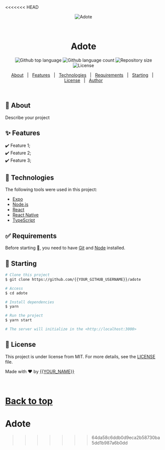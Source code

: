 <<<<<<< HEAD
<div align="center" id="top"> 
  <img src="./.github/app.gif" alt="Adote" />

  &#xa0;

  <!-- <a href="https://adote.netlify.app">Demo</a> -->
</div>

<h1 align="center">Adote</h1>

<p align="center">
  <img alt="Github top language" src="https://img.shields.io/github/languages/top/{{YOUR_GITHUB_USERNAME}}/adote?color=56BEB8">

  <img alt="Github language count" src="https://img.shields.io/github/languages/count/{{YOUR_GITHUB_USERNAME}}/adote?color=56BEB8">

  <img alt="Repository size" src="https://img.shields.io/github/repo-size/{{YOUR_GITHUB_USERNAME}}/adote?color=56BEB8">

  <img alt="License" src="https://img.shields.io/github/license/{{YOUR_GITHUB_USERNAME}}/adote?color=56BEB8">

  <!-- <img alt="Github issues" src="https://img.shields.io/github/issues/{{YOUR_GITHUB_USERNAME}}/adote?color=56BEB8" /> -->

  <!-- <img alt="Github forks" src="https://img.shields.io/github/forks/{{YOUR_GITHUB_USERNAME}}/adote?color=56BEB8" /> -->

  <!-- <img alt="Github stars" src="https://img.shields.io/github/stars/{{YOUR_GITHUB_USERNAME}}/adote?color=56BEB8" /> -->
</p>

<!-- Status -->

<!-- <h4 align="center"> 
	🚧  Adote 🚀 Under construction...  🚧
</h4> 

<hr> -->

<p align="center">
  <a href="#dart-about">About</a> &#xa0; | &#xa0; 
  <a href="#sparkles-features">Features</a> &#xa0; | &#xa0;
  <a href="#rocket-technologies">Technologies</a> &#xa0; | &#xa0;
  <a href="#white_check_mark-requirements">Requirements</a> &#xa0; | &#xa0;
  <a href="#checkered_flag-starting">Starting</a> &#xa0; | &#xa0;
  <a href="#memo-license">License</a> &#xa0; | &#xa0;
  <a href="https://github.com/{{YOUR_GITHUB_USERNAME}}" target="_blank">Author</a>
</p>

<br>

## :dart: About ##

Describe your project

## :sparkles: Features ##

:heavy_check_mark: Feature 1;\
:heavy_check_mark: Feature 2;\
:heavy_check_mark: Feature 3;

## :rocket: Technologies ##

The following tools were used in this project:

- [Expo](https://expo.io/)
- [Node.js](https://nodejs.org/en/)
- [React](https://pt-br.reactjs.org/)
- [React Native](https://reactnative.dev/)
- [TypeScript](https://www.typescriptlang.org/)

## :white_check_mark: Requirements ##

Before starting :checkered_flag:, you need to have [Git](https://git-scm.com) and [Node](https://nodejs.org/en/) installed.

## :checkered_flag: Starting ##

```bash
# Clone this project
$ git clone https://github.com/{{YOUR_GITHUB_USERNAME}}/adote

# Access
$ cd adote

# Install dependencies
$ yarn

# Run the project
$ yarn start

# The server will initialize in the <http://localhost:3000>
```

## :memo: License ##

This project is under license from MIT. For more details, see the [LICENSE](LICENSE.md) file.


Made with :heart: by <a href="https://github.com/{{YOUR_GITHUB_USERNAME}}" target="_blank">{{YOUR_NAME}}</a>

&#xa0;

<a href="#top">Back to top</a>
=======
# Adote
>>>>>>> 64da58c6ddb0d9eca2b58730ba5dd1b987a6b0dd
